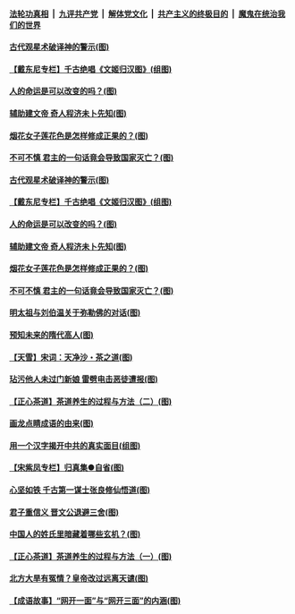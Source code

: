 

####  [法轮功真相](../../../../basic/blob/master/README.md?t=06210802) &nbsp;|&nbsp; [九评共产党](../../../../9ping.md/blob/master/README.md?t=06210802) &nbsp;|&nbsp; [解体党文化](../../../../jtdwh.md/blob/master/README.md?t=06210802)  &nbsp;|&nbsp; [共产主义的终极目的](../../../../gczydzjmd.md/blob/master/README.md?t=06210802) &nbsp;|&nbsp; [魔鬼在统治我们的世界](../../../../mgztzwmdsj.md/blob/master/README.md?t=06210802) 

#### [古代观星术破译神的警示(图)](../pages/p7/936938.md?t=06210802) 

#### [【戴东尼专栏】千古绝唱《文姬归汉图》(组图)](../pages/p7/933598.md?t=06210802) 

#### [人的命运是可以改变的吗？(图)](../pages/p7/936633.md?t=06210802) 

#### [辅助建文帝 奇人程济未卜先知(图)](../pages/p7/936751.md?t=06210802) 

#### [烟花女子莲花色是怎样修成正果的？(图)](../pages/p7/936627.md?t=06210802) 

#### [不可不慎 君主的一句话竟会导致国家灭亡？(图)](../pages/p7/936921.md?t=06210802) 

#### [古代观星术破译神的警示(图)](../pages/p7/936938.md?t=06210802) 

#### [【戴东尼专栏】千古绝唱《文姬归汉图》(组图)](../pages/p7/933598.md?t=06210802) 

#### [人的命运是可以改变的吗？(图)](../pages/p7/936633.md?t=06210802) 

#### [辅助建文帝 奇人程济未卜先知(图)](../pages/p7/936751.md?t=06210802) 

#### [烟花女子莲花色是怎样修成正果的？(图)](../pages/p7/936627.md?t=06210802) 

#### [不可不慎 君主的一句话竟会导致国家灭亡？(图)](../pages/p7/936921.md?t=06210802) 

#### [明太祖与刘伯温关于弥勒佛的对话(图)](../pages/p7/936918.md?t=06210802) 

#### [预知未来的隋代高人(图)](../pages/p7/936519.md?t=06210802) 

#### [【天雪】宋词：天净沙・茶之道(图)](../pages/p7/936606.md?t=06210802) 

#### [玷污他人未过门新娘 雷劈电击恶徒遭报(图)](../pages/p7/936730.md?t=06210802) 

#### [【正心茶道】茶道养生的过程与方法（二）(图)](../pages/p7/936188.md?t=06210802) 

#### [画龙点睛成语的由来(图)](../pages/p7/936521.md?t=06210802) 

#### [用一个汉字揭开中共的真实面目(组图)](../pages/p7/936605.md?t=06210802) 

#### [【宋紫凤专栏】归真集●自省(图)](../pages/p7/936715.md?t=06210802) 

#### [心坚如铁 千古第一谋士张良修仙悟道(图)](../pages/p7/936518.md?t=06210802) 

#### [君子重信义 晋文公退避三舍(图)](../pages/p7/936517.md?t=06210802) 

#### [中国人的姓氏里暗藏着哪些玄机？(图)](../pages/p7/936608.md?t=06210802) 

#### [【正心茶道】茶道养生的过程与方法（一）(图)](../pages/p7/936187.md?t=06210802) 

#### [北方大旱有冤情？皇帝改过远离天谴(图)](../pages/p7/936431.md?t=06210802) 

#### [【成语故事】“网开一面”与“网开三面”的内涵(图)](../pages/p7/936380.md?t=06210802) 

